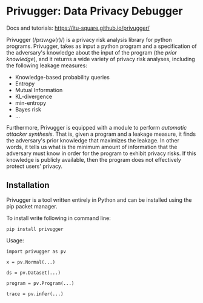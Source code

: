 # Privugger: Data Privacy Debugger

Docs and tutorials: https://itu-square.github.io/privugger/

Privugger (/prɪvʌɡə(r)/) is a privacy risk analysis library for python
programs.  Privugger, takes as input a python program and a
specification of the adversary's knowledge about the input of the
program (the _prior knowledge_), and it returns a wide variety of
privacy risk analyses, including the following leakage measures:

* Knowledge-based probability queries
* Entropy
* Mutual Information
* KL-divergence
* min-entropy
* Bayes risk
* ...

Furthermore, Privugger is equipped with a module to perform _automatic
attacker synthesis_. That is, given a program and a leakage measure,
it finds the adversary's prior knowledge that maximizes the
leakage. In other words, it tells us what is the minimum amount of
information that the adversary must know in order for the program to
exhibit privacy risks. If this knowledge is publicly available, then
the program does not effectively protect users' privacy.



## Installation 

Privugger is a tool written entirely in Python and can be installed using the pip packet manager.

To install write following in command line: 

`pip install privugger`

Usage:

`import privugger as pv`

`x = pv.Normal(...)`

`ds = pv.Dataset(...)`

 `program = pv.Program(...)`

`trace = pv.infer(...)`

